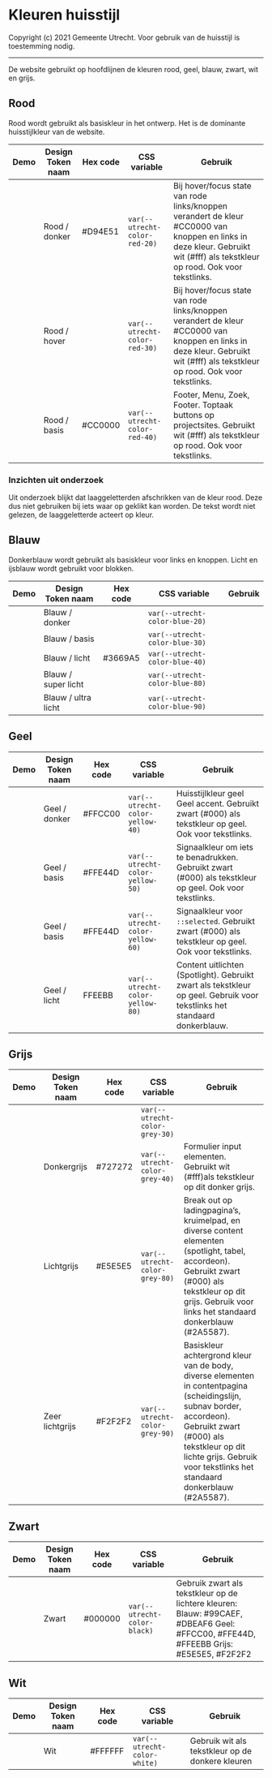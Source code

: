 <!-- markdownlint-disable MD033 -->

# Kleuren huisstijl

Copyright (c) 2021 Gemeente Utrecht. Voor gebruik van de huisstijl is toestemming nodig.

---

De website gebruikt op hoofdlijnen de kleuren rood, geel, blauw, zwart, wit en grijs.

## Rood

Rood wordt gebruikt als basiskleur in het ontwerp. Het is de dominante huisstijlkleur van de website.

| Demo                                                                                         | Design Token naam | Hex code | CSS variable                  | Gebruik                                                                                                                                                                      |
| -------------------------------------------------------------------------------------------- | ----------------- | -------- | ----------------------------- | ---------------------------------------------------------------------------------------------------------------------------------------------------------------------------- |
| <div class="utrecht-color-demo" style="background-color: var(--utrecht-color-red-20)"></div> | Rood / donker     | #D94E51  | `var(--utrecht-color-red-20)` | Bij hover/focus state van rode links/knoppen verandert de kleur #CC0000 van knoppen en links in deze kleur. Gebruikt wit (#fff) als tekstkleur op rood. Ook voor tekstlinks. |
| <div class="utrecht-color-demo" style="background-color: var(--utrecht-color-red-30)"></div> | Rood / hover      |          | `var(--utrecht-color-red-30)` | Bij hover/focus state van rode links/knoppen verandert de kleur #CC0000 van knoppen en links in deze kleur. Gebruikt wit (#fff) als tekstkleur op rood. Ook voor tekstlinks. |
| <div class="utrecht-color-demo" style="background-color: var(--utrecht-color-red-40)"></div> | Rood / basis      | #CC0000  | `var(--utrecht-color-red-40)` | Footer, Menu, Zoek, Footer. Toptaak buttons op projectsites. Gebruikt wit (#fff) als tekstkleur op rood. Ook voor tekstlinks.                                                |

### Inzichten uit onderzoek

Uit onderzoek blijkt dat laaggeletterden afschrikken van de kleur rood. Deze dus niet gebruiken bij iets waar op geklikt kan worden. De tekst wordt niet gelezen, de laaggeletterde acteert op kleur.

## Blauw

Donkerblauw wordt gebruikt als basiskleur voor links en knoppen. Licht en ijsblauw wordt gebruikt voor blokken.

| Demo                                                                                          | Design Token naam   | Hex code | CSS variable                   | Gebruik |
| --------------------------------------------------------------------------------------------- | ------------------- | -------- | ------------------------------ | ------- |
| <div class="utrecht-color-demo" style="background-color: var(--utrecht-color-blue-20)"></div> | Blauw / donker      |          | `var(--utrecht-color-blue-20)` |         |
| <div class="utrecht-color-demo" style="background-color: var(--utrecht-color-blue-30)"></div> | Blauw / basis       |          | `var(--utrecht-color-blue-30)` |         |
| <div class="utrecht-color-demo" style="background-color: var(--utrecht-color-blue-40)"></div> | Blauw / licht       | #3669A5  | `var(--utrecht-color-blue-40)` |         |
| <div class="utrecht-color-demo" style="background-color: var(--utrecht-color-blue-80)"></div> | Blauw / super licht |          | `var(--utrecht-color-blue-80)` |         |
| <div class="utrecht-color-demo" style="background-color: var(--utrecht-color-blue-90)"></div> | Blauw / ultra licht |          | `var(--utrecht-color-blue-90)` |         |

## Geel

| Demo                                                                                            | Design Token naam | Hex code | CSS variable                     | Gebruik                                                                                                                   |
| ----------------------------------------------------------------------------------------------- | ----------------- | -------- | -------------------------------- | ------------------------------------------------------------------------------------------------------------------------- |
| <div class="utrecht-color-demo" style="background-color: var(--utrecht-color-yellow-40)"></div> | Geel / donker     | #FFCC00  | `var(--utrecht-color-yellow-40)` | Huisstijlkleur geel Geel accent. Gebruikt zwart (#000) als tekstkleur op geel. Ook voor tekstlinks.                       |
| <div class="utrecht-color-demo" style="background-color: var(--utrecht-color-yellow-50)"></div> | Geel / basis      | #FFE44D  | `var(--utrecht-color-yellow-50)` | Signaalkleur om iets te benadrukken. Gebruikt zwart (#000) als tekstkleur op geel. Ook voor tekstlinks.                   |
| <div class="utrecht-color-demo" style="background-color: var(--utrecht-color-yellow-60)"></div> | Geel / basis      | #FFE44D  | `var(--utrecht-color-yellow-60)` | Signaalkleur voor `::selected`. Gebruikt zwart (#000) als tekstkleur op geel. Ook voor tekstlinks.                        |
| <div class="utrecht-color-demo" style="background-color: var(--utrecht-color-yellow-80)"></div> | Geel / licht      | FFEEBB   | `var(--utrecht-color-yellow-80)` | Content uitlichten (Spotlight). Gebruikt zwart als tekstkleur op geel. Gebruik voor tekstlinks het standaard donkerblauw. |

## Grijs

| Demo                                                                                          | Design Token naam | Hex code | CSS variable                   | Gebruik                                                                                                                                                                                                                                         |
| --------------------------------------------------------------------------------------------- | ----------------- | -------- | ------------------------------ | ----------------------------------------------------------------------------------------------------------------------------------------------------------------------------------------------------------------------------------------------- |
| <div class="utrecht-color-demo" style="background-color: var(--utrecht-color-grey-30)"></div> |                   |          | `var(--utrecht-color-grey-30)` |                                                                                                                                                                                                                                                 |
| <div class="utrecht-color-demo" style="background-color: var(--utrecht-color-grey-40)"></div> | Donkergrijs       | #727272  | `var(--utrecht-color-grey-40)` | Formulier input elementen. Gebruikt wit (#fff)als tekstkleur op dit donker grijs.                                                                                                                                                               |
| <div class="utrecht-color-demo" style="background-color: var(--utrecht-color-grey-80)"></div> | Lichtgrijs        | #E5E5E5  | `var(--utrecht-color-grey-80)` | Break out op ladingpagina’s, kruimelpad, en diverse content elementen (spotlight, tabel, accordeon). Gebruikt zwart (#000) als tekstkleur op dit grijs. Gebruik voor links het standaard donkerblauw (#2A5587).                                 |
| <div class="utrecht-color-demo" style="background-color: var(--utrecht-color-grey-90)"></div> | Zeer lichtgrijs   | #F2F2F2  | `var(--utrecht-color-grey-90)` | Basiskleur achtergrond kleur van de body, diverse elementen in contentpagina (scheidingslijn, subnav border, accordeon). Gebruikt zwart (#000) als tekstkleur op dit lichte grijs. Gebruik voor tekstlinks het standaard donkerblauw (#2A5587). |

## Zwart

| Demo                                                                                        | Design Token naam | Hex code | CSS variable                 | Gebruik                                                                                                                              |
| ------------------------------------------------------------------------------------------- | ----------------- | -------- | ---------------------------- | ------------------------------------------------------------------------------------------------------------------------------------ |
| <div class="utrecht-color-demo" style="background-color: var(--utrecht-color-black)"></div> | Zwart             | #000000  | `var(--utrecht-color-black)` | Gebruik zwart als tekstkleur op de lichtere kleuren: Blauw: #99CAEF, #DBEAF6 Geel: #FFCC00, #FFE44D, #FFEEBB Grijs: #E5E5E5, #F2F2F2 |

## Wit

| Demo                                                                                        | Design Token naam | Hex code | CSS variable                 | Gebruik                                          |
| ------------------------------------------------------------------------------------------- | ----------------- | -------- | ---------------------------- | ------------------------------------------------ |
| <div class="utrecht-color-demo" style="background-color: var(--utrecht-color-white)"></div> | Wit               | #FFFFFF  | `var(--utrecht-color-white)` | Gebruik wit als tekstkleur op de donkere kleuren |

